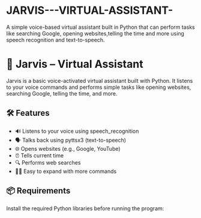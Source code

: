 # JARVIS---VIRTUAL-ASSISTANT-
A simple voice-based virtual assistant built in Python that can perform tasks like searching Google, opening websites,telling the time and more using speech recognition and text-to-speech.


# 🤖 Jarvis – Virtual Assistant

Jarvis is a basic voice-activated virtual assistant built with Python. It listens to your voice commands and performs simple tasks like opening websites, searching Google, telling the time, and more.

## 🛠 Features

- 🔊 Listens to your voice using speech_recognition
- 🗣 Talks back using pyttsx3 (text-to-speech)
- 🌐 Opens websites (e.g., Google, YouTube)
- ⏰ Tells current time
- 🔍 Performs web searches
- 👨‍💻 Easy to expand with more commands

## 📦 Requirements

Install the required Python libraries before running the program:
